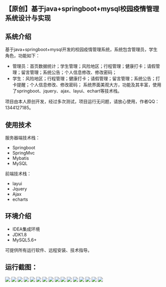 ## 【原创】基于java+springboot+mysql校园疫情管理系统设计与实现

## 系统介绍

基于java+springboot+mysql开发的校园疫情管理系统，系统包含管理员，学生角色，功能如下：
- 管理员：首页数据统计；学生管理；风险地区；行程管理；健康打卡；请假管理；留言管理；系统公告；个人信息修改、修改密码；
- 学生：风险地区；行程管理；健康打卡；请假管理；留言管理；系统公告；打卡提醒；个人信息修改、修改密码；
系统界面美观大方，功能及其丰富，使用了springboot、jquery、ajax、layui、echart等技术栈。

项目由本人原创开发，经过多次测试，项目运行无问题，请放心使用，作者QQ：1344127185。

## 使用技术

服务器端技术栈：

- Springboot
- SpringMvc
- Mybatis
- MySQL

前端技术栈：

- layui
- Jquery
- Ajax
- echarts

## 环境介绍

- IDEA集成环境
- JDK1.8
- MySQL5.6+

可提供所有运行软件、远程安装、技术指导。

## 运行截图：
![](https://github.com/itcoderyhl/epidemic-mgr/blob/main/images/2.png)
![](https://github.com/itcoderyhl/epidemic-mgr/blob/main/images/3.png)
![](https://github.com/itcoderyhl/epidemic-mgr/blob/main/images/4.png)
![](https://github.com/itcoderyhl/epidemic-mgr/blob/main/images/5.png)
![](https://github.com/itcoderyhl/epidemic-mgr/blob/main/images/6.png)
![](https://github.com/itcoderyhl/epidemic-mgr/blob/main/images/7.png)
![](https://github.com/itcoderyhl/epidemic-mgr/blob/main/images/8.png)
![](https://github.com/itcoderyhl/epidemic-mgr/blob/main/images/9.png)
![](https://github.com/itcoderyhl/epidemic-mgr/blob/main/images/10.png)
![](https://github.com/itcoderyhl/epidemic-mgr/blob/main/images/11.png)
![](https://github.com/itcoderyhl/epidemic-mgr/blob/main/images/12.png)
![](https://github.com/itcoderyhl/epidemic-mgr/blob/main/images/13.png)
![](https://github.com/itcoderyhl/epidemic-mgr/blob/main/images/14.png)
![](https://github.com/itcoderyhl/epidemic-mgr/blob/main/images/15.png)
![](https://github.com/itcoderyhl/epidemic-mgr/blob/main/images/16.png)
![](https://github.com/itcoderyhl/epidemic-mgr/blob/main/images/16.png)


